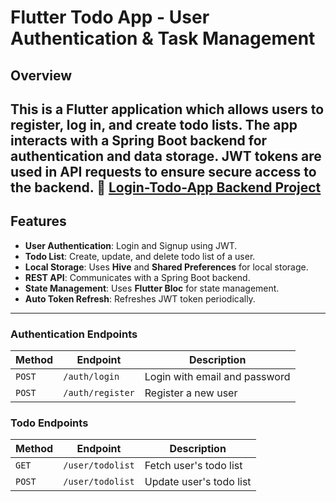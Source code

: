 # Flutter Todo App - User Authentication & Task Management

## Overview

This is a **Flutter** application which allows users to **register, log in, and create  todo lists**. The app interacts with a **Spring Boot backend** for authentication and data storage. JWT tokens are used in API requests to ensure secure access to the backend.
🔗 **[Login-Todo-App Backend Project](https://github.com/denizcaygoz/Login-Todo-App-Backend)** 
---

## Features

- **User Authentication**: Login and Signup using JWT.
- **Todo List**: Create, update, and delete todo list of a user.
- **Local Storage**: Uses **Hive** and **Shared Preferences** for local storage.
- **REST API**: Communicates with a Spring Boot backend.
- **State Management**: Uses **Flutter Bloc** for state management.
- **Auto Token Refresh**: Refreshes JWT token periodically.

---

### Authentication Endpoints

| Method | Endpoint | Description |
| --- | --- | --- |
| `POST` | `/auth/login` | Login with email and password |
| `POST` | `/auth/register` | Register a new user |

### Todo Endpoints

| Method | Endpoint | Description |
| --- | --- | --- |
| `GET` | `/user/todolist` | Fetch user's todo list |
| `POST` | `/user/todolist` | Update user's todo list |

